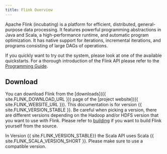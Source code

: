 ```yaml
---
title: Flink Overview
---
```


Apache Flink (incubating) is a platform for efficient, distributed, general-purpose data processing.
It features powerful programming abstractions in Java and Scala, a high-performance runtime, and
automatic program optimization. It has native support for iterations, incremental iterations, and
programs consisting of large DAGs of operations.

If you quickly want to try out the system, please look at one of the available quickstarts. For
a thorough introduction of the Flink API please refer to the
[Programming Guide](programming_guide.html).

## Download

You can download Flink from the [downloads]({{ site.FLINK_DOWNLOAD_URL }}) page
of the [project website]({{ site.FLINK_WEBSITE_URL }}). This documentation is for version {{ site.FLINK_VERSION_STABLE }}. Be careful
when picking a version, there are different versions depending on the Hadoop and/or
HDFS version that you want to use with Flink. Please refer to [building](building.html) if you
want to build Flink yourself from the source.

In Version {{ site.FLINK_VERSION_STABLE}} the Scala API uses Scala {{ site.FLINK_SCALA_VERSION_SHORT }}. Please make
sure to use a compatible version.
